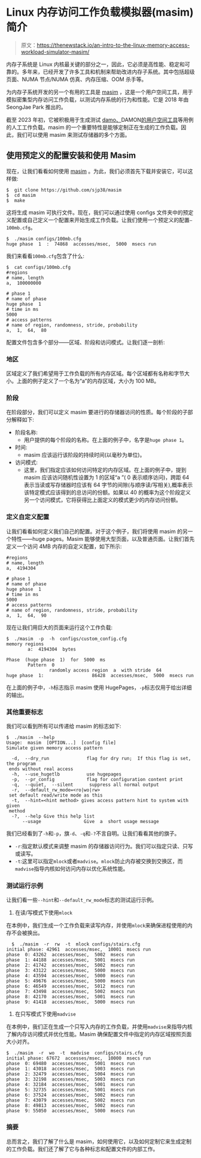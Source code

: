 # Linux 内存访问工作负载模拟器(masim)简介

> 原文：<https://thenewstack.io/an-intro-to-the-linux-memory-access-workload-simulator-masim/>

内存子系统是 Linux 内核最关键的部分之一，因此，它必须是高性能、稳定和可靠的。多年来，已经开发了许多工具和机制来帮助改进内存子系统。其中包括超级页面、NUMA 节点/NUMA 仿真、内存压缩、OOM 杀手等。

为内存子系统开发的另一个有用的工具是 [masim](https://github.com/sjp38/masim) ，这是一个用户空间工具，用于模拟密集型内存访问工作负载，以测试内存系统的行为和性能。它是 2018 年由 SeongJae Park 推出的。

截至 2023 年初，它被积极用于生成测试 [damo、](https://github.com/awslabs/damo)DAMON[的用户空间工具](https://sjp38.github.io/post/damon)等用例的人工工作负载。masim 的一个重要特性是能够定制正在生成的工作负载。因此，我们可以使用 masim 来测试存储器的多个方面。

## 使用预定义的配置安装和使用 Masim

现在，让我们看看如何使用 [masim](https://github.com/sjp38/masim) 。为此，我们必须首先下载并安装它，可以这样做:

```
$  git clone https://github.com/sjp38/masim
$  cd masim
$  make

```

这将生成 masim 可执行文件。现在，我们可以通过使用 configs 文件夹中的预定义配置或自己定义一个配置来开始生成工作负载。让我们使用一个预定义的配置`–100mb.cfg`。

```
$  ./masim configs/100mb.cfg
huge phase  1  :  74868  accesses/msec,  5000  msecs run

```

我们来看看`100mb.cfg`包含了什么:

```
$  cat configs/100mb.cfg
#regions
# name, length
a,  100000000

# phase 1
# name of phase
huge phase  1
# time in ms
5000
# access patterns
# name of region, randomness, stride, probability
a,  1,  64,  80

```

配置文件包含多个部分——区域、阶段和访问模式。让我们逐一剖析:

### 地区

区域定义了我们希望用于工作负载的所有内存区域。每个区域都有名称和字节大小。上面的例子定义了一个名为“a”的内存区域，大小为 100 MB。

### 阶段

在阶段部分，我们可以定义 masim 要进行的存储器访问的性质。每个阶段的子部分解释如下:

*   阶段名称:
    *   用户提供的每个阶段的名称。在上面的例子中，名字是`huge phase 1`。
*   时间:
    *   masim 应该运行该阶段的持续时间(以毫秒为单位)。
*   访问模式:
    *   这里，我们指定应该如何访问特定的内存区域。在上面的例子中，提到 masim 应该访问随机性设置为 1 的区域“a ”( 0 表示顺序访问)，跨距 64 表示当读或写存储器时应该有 64 字节的间隙(与顺序读/写相关),概率表示该特定模式应该得到的总访问的份额。如果以 40 的概率为这个阶段定义另一个访问模式，它将获得比上面定义的模式更少的内存访问份额。

### 定义自定义配置

让我们看看如何定义我们自己的配置。对于这个例子，我们将使用 masim 的另一个特性——huge pages。Masim 能够使用大型页面，以及普通页面。让我们首先定义一个访问 4MB 内存的自定义配置，如下所示:

```
#regions
# name, length
a,  4194304

# phase 1
# name of phase
huge phase  1
# time in ms
5000
# access patterns
# name of region, randomness, stride, probability
a,  1,  64,  90

```

现在让我们用巨大的页面来运行这个工作负载:

```
$  ./masim  -p  -h  configs/custom_config.cfg
memory regions
        a:  4194304  bytes

Phase  (huge phase  1)  for  5000  ms
        Pattern  0
                randomly access region  a  with stride  64
huge phase  1:                  86428  accesses/msec,  5000  msecs run

```

在上面的例子中，`-h`标志指示 masim 使用 HugePages，`-p`标志仅用于给出详细的输出。

### 其他重要标志

我们可以看到所有可以传递给 masim 的标志如下:

```
$  ./masim  --help
Usage:  masim  [OPTION...]  [config file]
Simulate given memory access pattern

  -d,  --dry_run              flag for dry run;  If this flag is set,  the program
 ends without real access
  -h,  --use_hugetlb          use hugepages
  -p,  --pr_config            flag for configuration content print
  -q,  --quiet,  --silent      suppress all normal output
  -r,  --default_rw_mode=<ro|wo|rw>
 set default read/write mode as this
  -t,  --hint=<hint method> gives access pattern hint to system with given
 method
  -?,  --help Give this help list
      --usage                Give  a  short usage message

```

我们已经看到了`-h`和`-p`，旗`-d`、`-q`和`-?`不言自明。让我们看看其他的旗子。

*   `-r`:指定默认模式来调整 masim 的存储器访问行为。我们可以指定只读、只写或读写。
*   `-t`:这里可以指定`mlock`或者`madvise`。`mlock`防止内存被交换到交换区，而`madvise`指导内核如何访问内存以优化系统性能。

### 测试运行示例

让我们看一些`--hint`和`--default_rw_mode`标志的测试运行示例。

1.  在读/写模式下使用`mlock`

在本例中，我们生成一个工作负载来读写内存，并使用`mlock`来确保进程使用的内存不会被换出。

```
  $  ./masim  -r  rw  -t  mlock configs/stairs.cfg
initial phase: 42961  accesses/msec,  10001  msecs run
phase  0: 43262  accesses/msec,  5002  msecs run
phase  1: 44188  accesses/msec,  5001  msecs run
phase  2: 41742  accesses/msec,  5002  msecs run
phase  3: 43122  accesses/msec,  5000  msecs run
phase  4: 43594  accesses/msec,  5000  msecs run
phase  5: 49676  accesses/msec,  5000  msecs run
phase  6: 46549  accesses/msec,  5012  msecs run
phase  7: 43498  accesses/msec,  5002  msecs run
phase  8: 42170  accesses/msec,  5001  msecs run
phase  9: 41418  accesses/msec,  5000  msecs run

```

1.  在只写模式下使用`madvise`

在本例中，我们正在生成一个只写入内存的工作负载，并使用`madvise`来指导内核了解内存访问模式并优化性能。Masim 确保配置文件中指定的内存区域按照页面大小对齐。

```
$  ./masim  -r  wo  -t  madvise  configs/stairs.cfg
initial phase: 67672  accesses/msec,  10000  msecs run
phase  0: 69480  accesses/msec,  5001  msecs run
phase  1: 43018  accesses/msec,  5003  msecs run
phase  2: 32479  accesses/msec,  5004  msecs run
phase  3: 32198  accesses/msec,  5003  msecs run
phase  4: 32184  accesses/msec,  5001  msecs run
phase  5: 32735  accesses/msec,  5001  msecs run
phase  6: 37524  accesses/msec,  5002  msecs run
phase  7: 43079  accesses/msec,  5002  msecs run
phase  8: 49813  accesses/msec,  5002  msecs run
phase  9: 55050  accesses/msec,  5000  msecs run

```

### 摘要

总而言之，我们了解了什么是 masim，如何使用它，以及如何定制它来生成定制的工作负载。我们还了解了它与各种标志和配置文件的内部工作。

<svg xmlns:xlink="http://www.w3.org/1999/xlink" viewBox="0 0 68 31" version="1.1"><title>Group</title> <desc>Created with Sketch.</desc></svg>